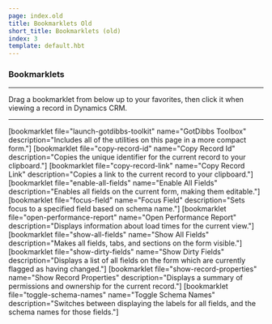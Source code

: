 ```yaml
---
page: index.old
title: Bookmarklets Old
short_title: Bookmarklets (old)
index: 3
template: default.hbt
---
```


### Bookmarklets

----

Drag a bookmarklet from below up to your favorites, then click it when viewing a record in Dynamics CRM.

----

<section class='bookmarklets'>
[bookmarklet file="launch-gotdibbs-toolkit" name="GotDibbs Toolbox" 
    description="Includes all of the utilities on this page in a more compact form."]
[bookmarklet file="copy-record-id" name="Copy Record Id" 
    description="Copies the unique identifier for the current record to your clipboard."]
[bookmarklet file="copy-record-link" name="Copy Record Link" 
    description="Copies a link to the current record to your clipboard."]
[bookmarklet file="enable-all-fields" name="Enable All Fields" 
    description="Enables all fields on the current form, making them editable."]
[bookmarklet file="focus-field" name="Focus Field" 
    description="Sets focus to a specified field based on schema name."]
[bookmarklet file="open-performance-report" name="Open Performance Report" 
    description="Displays information about load times for the current view."]
[bookmarklet file="show-all-fields" name="Show All Fields" 
    description="Makes all fields, tabs, and sections on the form visible."]
[bookmarklet file="show-dirty-fields" name="Show Dirty Fields" 
    description="Displays a list of all fields on the form which are currently flagged as having changed."]
[bookmarklet file="show-record-properties" name="Show Record Properties" 
    description="Displays a summary of permissions and ownership for the current record."]
[bookmarklet file="toggle-schema-names" name="Toggle Schema Names" 
    description="Switches between displaying the labels for all fields, and the schema names for those fields."]

</section>